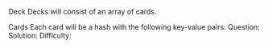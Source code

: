 Deck
Decks will consist of an array of cards.

Cards
Each card will be a hash with the following key-value pairs:
Question: 
Solution:
Difficulty:
